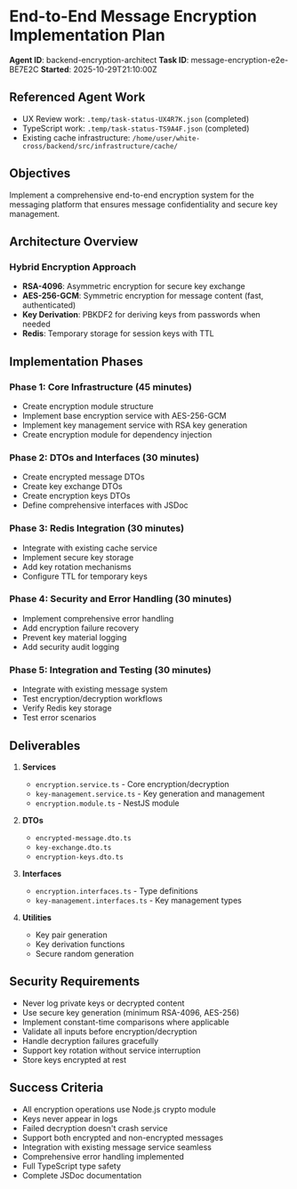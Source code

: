 # End-to-End Message Encryption Implementation Plan

**Agent ID**: backend-encryption-architect
**Task ID**: message-encryption-e2e-BE7E2C
**Started**: 2025-10-29T21:10:00Z

## Referenced Agent Work
- UX Review work: `.temp/task-status-UX4R7K.json` (completed)
- TypeScript work: `.temp/task-status-TS9A4F.json` (completed)
- Existing cache infrastructure: `/home/user/white-cross/backend/src/infrastructure/cache/`

## Objectives

Implement a comprehensive end-to-end encryption system for the messaging platform that ensures message confidentiality and secure key management.

## Architecture Overview

### Hybrid Encryption Approach
- **RSA-4096**: Asymmetric encryption for secure key exchange
- **AES-256-GCM**: Symmetric encryption for message content (fast, authenticated)
- **Key Derivation**: PBKDF2 for deriving keys from passwords when needed
- **Redis**: Temporary storage for session keys with TTL

## Implementation Phases

### Phase 1: Core Infrastructure (45 minutes)
- Create encryption module structure
- Implement base encryption service with AES-256-GCM
- Implement key management service with RSA key generation
- Create encryption module for dependency injection

### Phase 2: DTOs and Interfaces (30 minutes)
- Create encrypted message DTOs
- Create key exchange DTOs
- Create encryption keys DTOs
- Define comprehensive interfaces with JSDoc

### Phase 3: Redis Integration (30 minutes)
- Integrate with existing cache service
- Implement secure key storage
- Add key rotation mechanisms
- Configure TTL for temporary keys

### Phase 4: Security and Error Handling (30 minutes)
- Implement comprehensive error handling
- Add encryption failure recovery
- Prevent key material logging
- Add security audit logging

### Phase 5: Integration and Testing (30 minutes)
- Integrate with existing message system
- Test encryption/decryption workflows
- Verify Redis key storage
- Test error scenarios

## Deliverables

1. **Services**
   - `encryption.service.ts` - Core encryption/decryption
   - `key-management.service.ts` - Key generation and management
   - `encryption.module.ts` - NestJS module

2. **DTOs**
   - `encrypted-message.dto.ts`
   - `key-exchange.dto.ts`
   - `encryption-keys.dto.ts`

3. **Interfaces**
   - `encryption.interfaces.ts` - Type definitions
   - `key-management.interfaces.ts` - Key management types

4. **Utilities**
   - Key pair generation
   - Key derivation functions
   - Secure random generation

## Security Requirements

- Never log private keys or decrypted content
- Use secure key generation (minimum RSA-4096, AES-256)
- Implement constant-time comparisons where applicable
- Validate all inputs before encryption/decryption
- Handle decryption failures gracefully
- Support key rotation without service interruption
- Store keys encrypted at rest

## Success Criteria

- All encryption operations use Node.js crypto module
- Keys never appear in logs
- Failed decryption doesn't crash service
- Support both encrypted and non-encrypted messages
- Integration with existing message service seamless
- Comprehensive error handling implemented
- Full TypeScript type safety
- Complete JSDoc documentation
